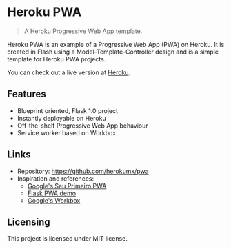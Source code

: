 # Heroku PWA
> A Heroku Progressive Web App template.

Heroku PWA is an example of a Progressive Web App (PWA) on Heroku. It is created in Flash using a Model-Template-Controller design and is a simple template for Heroku PWA projects.

You can check out a live version at [Heroku](https://demo-pwa-app.herokuapp.com).

## Features

* Blueprint oriented, Flask 1.0 project
* Instantly deployable on Heroku
* Off-the-shelf Progressive Web App behaviour
* Service worker based on Workbox

## Links

- Repository: https://github.com/herokumx/pwa
- Inspiration and references:
  - [Google's Seu Primeiro PWA](https://developers.google.com/web/fundamentals/codelabs/your-first-pwapp/?hl=pt-br)
  - [Flask PWA demo](https://github.com/uwi-info3180/flask-pwa)
  - [Google's Workbox](https://developers.google.com/web/tools/workbox/)

## Licensing

This project is licensed under MIT license.
